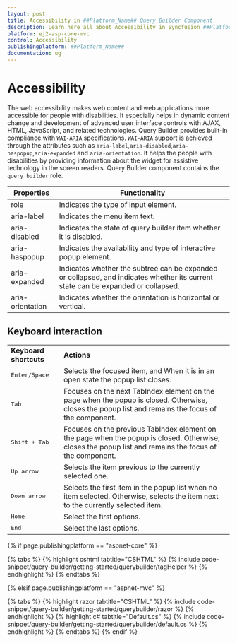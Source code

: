 ```yaml
---
layout: post
title: Accessibility in ##Platform_Name## Query Builder Component
description: Learn here all about Accessibility in Syncfusion ##Platform_Name## Query Builder component of Syncfusion Essential JS 2 and more.
platform: ej2-asp-core-mvc
control: Accessibility
publishingplatform: ##Platform_Name##
documentation: ug
---
```



# Accessibility

The web accessibility makes web content and web applications more accessible for people with disabilities. It especially helps in dynamic content change and development of advanced user interface controls with AJAX, HTML, JavaScript, and related technologies. Query Builder provides built-in compliance with `WAI-ARIA` specifications. `WAI-ARIA` support is achieved through the attributes such as `aria-label`,`aria-disabled`,`aria-haspopup`,`aria-expanded` and `aria-orientation`. It helps the people with disabilities by providing information about the widget for assistive technology in the screen readers. Query Builder component contains the `query builder` role.

| Properties | Functionality |
| ------------ | ----------------------- |
| role | Indicates the type of input element. |
| aria-label | Indicates the menu item text. |
| aria-disabled | Indicates the state of query builder item whether it is disabled. |
| aria-haspopup | Indicates the availability and type of interactive popup element. |
| aria-expanded | Indicates whether the subtree can be expanded or collapsed, and indicates whether its current state can be expanded or collapsed. |
| aria-orientation | Indicates whether the orientation is horizontal or vertical. |


## Keyboard interaction

<!-- markdownlint-disable MD033 -->
<table>
<tr>
<td>
<b>Keyboard shortcuts</b></td><td>
<b>Actions</b></td></tr>
<tr>
<td>
<kbd>Enter/Space</kbd></td><td>
Selects the focused item, and When it is in an open state the popup list closes.</td></tr>
<tr>
<td>
<kbd>Tab</kbd></td><td>
Focuses on the next TabIndex element on the page when the popup is closed. Otherwise, closes the popup list and remains the focus of the component.</td></tr>
<tr>
<td>
<kbd>Shift + Tab</kbd></td><td>
Focuses on the previous TabIndex element on the page when the popup is closed. Otherwise, closes the popup list and remains the focus of the component.</td></tr>
<tr>
<td>
<kbd>Up arrow</kbd></td><td>
Selects the item previous to the currently selected one.</td></tr>
<tr>
<td>
<kbd>Down arrow</kbd></td><td>
Selects the first item in the popup list when no item selected. Otherwise, selects the item next to the currently selected item.</td></tr>
<tr>
<td>
<kbd>Home</kbd></td><td>
Select the first options.</td></tr>
<tr>
<td>
<kbd>End</kbd></td><td>
Select the last options.</td></tr>
</table>

{% if page.publishingplatform == "aspnet-core" %}

{% tabs %}
{% highlight cshtml tabtitle="CSHTML" %}
{% include code-snippet/query-builder/getting-started/querybuilder/tagHelper %}
{% endhighlight %}
{% endtabs %}

{% elsif page.publishingplatform == "aspnet-mvc" %}

{% tabs %}
{% highlight razor tabtitle="CSHTML" %}
{% include code-snippet/query-builder/getting-started/querybuilder/razor %}
{% endhighlight %}
{% highlight c# tabtitle="Default.cs" %}
{% include code-snippet/query-builder/getting-started/querybuilder/default.cs %}
{% endhighlight %}
{% endtabs %}
{% endif %}


